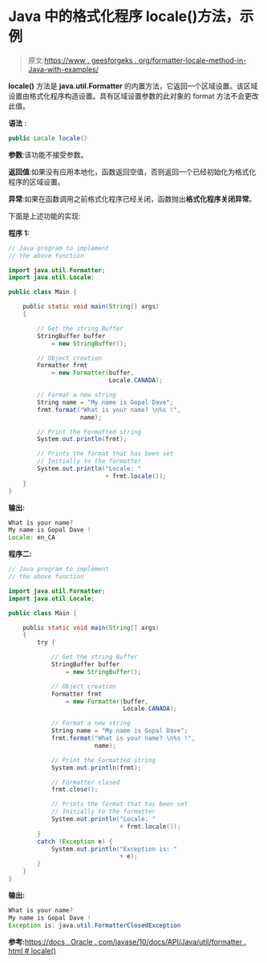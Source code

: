 # Java 中的格式化程序 locale()方法，示例

> 原文:[https://www . geesforgeks . org/formatter-locale-method-in-Java-with-examples/](https://www.geeksforgeeks.org/formatter-locale-method-in-java-with-examples/)

**locale()** 方法是 **java.util.Formatter** 的内置方法，它返回一个区域设置。该区域设置由格式化程序构造设置。具有区域设置参数的此对象的 format 方法不会更改此值。

**语法** :

```java
public Locale locale()
```

**参数**:该功能不接受参数。

**返回值**:如果没有应用本地化，函数返回空值，否则返回一个已经初始化为格式化程序的区域设置。

**异常**:如果在函数调用之前格式化程序已经关闭，函数抛出**格式化程序关闭异常**。

下面是上述功能的实现:

**程序 1:**

```java
// Java program to implement
// the above function

import java.util.Formatter;
import java.util.Locale;

public class Main {

    public static void main(String[] args)
    {

        // Get the string Buffer
        StringBuffer buffer
            = new StringBuffer();

        // Object creation
        Formatter frmt
            = new Formatter(buffer,
                            Locale.CANADA);

        // Format a new string
        String name = "My name is Gopal Dave";
        frmt.format("What is your name? \n%s !",
                    name);

        // Print the Formatted string
        System.out.println(frmt);

        // Prints the format that has been set
        // Initially to the formatter
        System.out.println("Locale: "
                           + frmt.locale());
    }
}
```

**输出:**

```java
What is your name? 
My name is Gopal Dave !
Locale: en_CA

```

**程序二:**

```java
// Java program to implement
// the above function

import java.util.Formatter;
import java.util.Locale;

public class Main {

    public static void main(String[] args)
    {
        try {

            // Get the string Buffer
            StringBuffer buffer
                = new StringBuffer();

            // Object creation
            Formatter frmt
                = new Formatter(buffer,
                                Locale.CANADA);

            // Format a new string
            String name = "My name is Gopal Dave";
            frmt.format("What is your name? \n%s !",
                        name);

            // Print the Formatted string
            System.out.println(frmt);

            // Formatter closed
            frmt.close();

            // Prints the format that has been set
            // Initially to the formatter
            System.out.println("Locale: "
                               + frmt.locale());
        }
        catch (Exception e) {
            System.out.println("Exception is: "
                               + e);
        }
    }
}
```

**输出:**

```java
What is your name? 
My name is Gopal Dave !
Exception is: java.util.FormatterClosedException

```

**参考:**[https://docs . Oracle . com/javase/10/docs/API/Java/util/formatter . html # locale()](https://docs.oracle.com/javase/10/docs/api/java/util/Formatter.html#locale())